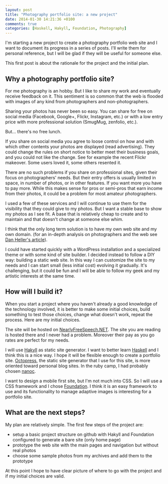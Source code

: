 ```yaml
---
layout: post
title: "Photography portfolio site: a new project"
date: 2014-01-30 14:21:36 +0100
comments: true
categories: [Haskell, Hakyll, Foundation, Photography]
---
```


I'm starting a new project to create a photography portfolio web site and I want to
document its progress in a series of posts. I'll write them for personal reference,
but I will be glad if they will be useful for someone else.

This first post is about the rationale for the project and the initial plan.

<!-- more -->

## Why a photography portfolio site?
For me photography is an hobby. But I like to share my work and eventually
receive feedback on it. This sentiment is so common that the web is flooded
with images of any kind from photographers and non-photographers.

Sharing your photos has never been so easy. You can share for free on social
media (Facebook, Google+, Flickr, Instagram, etc.) or with a low entry price
with more professional solution (SmugMug, zenfolio, etc.).

But... there's no free lunch.

If you share on social media you agree to loose control on how and with which
other contents your photos are displayed (read advertising). They could change
the rules on short notice to better meet their business goals, and you could
not like the change. See for example the recent Flickr makeover. Some users
loved it, some others resented it.

There are no such problems if you share on professional sites, given their focus
on photographers' needs. But their entry offers is usually limited in space,
in number of photos, or in other features. If you want more you have to pay more.
While this makes sense for pros or semi-pros that earn income from their photos,
it could be a problem for most amateur photographers.

I used a few of these services and I will continue to use them for the visibility
that they could give to my photos.
But I want a stable base to show my photos as I see fit. A base that is relatively
cheap to create and to maintain and that doesn't change at someone else whim.

I think that the only long term solution is to have my own web site and my own domain.
(for an in-depth analysis on photographers and the web see
[Dan Heller's article](http://www.danheller.com/photo-biz.html)).

I could have started quickly with a WordPress installation and a specialized
theme or with some kind of site builder.
I decided instead to follow a DIY way: building a static web site. In this way
I can customize the site to my needs and I can start small (less initial cost)
evolving it gradually. It's challenging, but it could be fun and I will be able
to follow my geek and my artistic interests at the same time.

## How will I build it?
When you start a project where you haven't already a good knowledge of the
technology involved, it is better to make some initial choices, build something
to test those choices, change what doesn't work, repeat the process.
Here are my initial choices.

The site will be hosted on [NearlyFreeSpeech.NET](https://www.nearlyfreespeech.net/).
The site you are reading is hosted there and I never had a problem.
Moreover their pay as you go rates are perfect for my needs.

I will use [Hakyll](http://jaspervdj.be/hakyll/) as static site generator.
I want to better learn [Haskell](http://www.haskell.org/) and I think this is a
nice way. I hope it will be flexible enough to create a portfolio site.
[Octopress](http://octopress.org/), the static site generator that I use for this site,
is more oriented toward personal blog sites. In the ruby camp, I had probably chosen
[nanoc](http://nanoc.ws/).

I want to design a mobile first site, but I'm not much into CSS. So I will use
a CSS framework and I chose [Foundation](http://foundation.zurb.com/).
I think it is an easy framework to use and its functionality to manage adaptive
images is interesting for a portfolio site.

## What are the next steps?
My plan are relatively simple. The first few steps of the project are:

* setup a basic project structure on github with Hakyll and Foundation configured to generate a bare site (only home page)
* prototype the web site with the main pages and navigation but without real photos
* choose some sample photos from my archives and add them to the prototype

At this point I hope to have clear picture of where to go with the project and
if my initial choices are valid.
